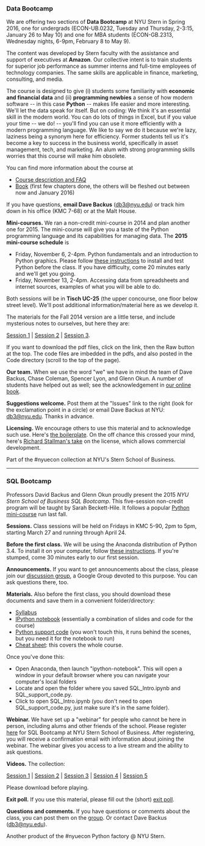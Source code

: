 ### Data Bootcamp

We are offering two sections of **Data Bootcamp** at NYU Stern in Spring 2016, one for undergrads (ECON-UB.0232, Tuesday and Thursday, 2-3:15, January 26 to May 10) and one for MBA students (ECON-GB.2313, Wednesday nights, 6-9pm, February 8 to May 9). 

The content was developed by Stern faculty with the assistance and support of executives at **Amazon**.  Our collective intent is to train students for superior job performance as summer interns and full-time employees of technology companies.  The same skills are applicable in finance, marketing, consulting, and media.  

The course is designed to give (i) students some familiarity with **economic and financial data** and (ii) **programming newbies** a sense of how modern software -- in this case **Python** -- makes life easier and more interesting.  We'll let the data speak for itself.  But on coding:  We think it's an essential skill in the modern world. You can do lots of things in Excel, but if you value your time -- we do! -- you'll find you can use it more efficiently with a modern programming language.  We like to say we do it because we're lazy, laziness being a synonym here for efficiency.  Former students tell us it's become a key to success in the business world, specifically in asset management, tech, and marketing.  An alum with strong programming skills worries that this course will make him obsolete.   

You can find more information about the course at  

* [Course description and FAQ](https://docs.google.com/document/d/1EYvjgbeXk-BUGVrrVzJGqsaGaxYng1qSSB_3cxdsyJE/edit?usp=sharing) 
* [Book](https://www.gitbook.com/book/davebackus/test/details) (first few chapters done, the others will be fleshed out between now and January 2016) 

If you have questions, **email Dave Backus** (db3@nyu.edu) or track him down in his office (KMC 7-68) or at the Malt House.  

**Mini-courses.**  We ran a non-credit mini-course in 2014 and plan another one for 2015. The mini-course will give you a taste of the Python programming language and its capabilities for managing data. The **2015 mini-course schedule** is 

* Friday, November 6, 2-4pm.  Python fundamentals and an introduction to Python graphics.  Please follow [these instructions](https://davebackus.gitbooks.io/test/content/installing-python.html) to install and test Python before the class. If you have difficulty, come 20 minutes early and we'll get you going.      
* Friday, November 13, 2-4pm.  Accessing data from spreadsheets and internet sources, examples of what you will be able to do.  

Both sessions will be in **Tisch UC-25** (the upper concourse, one floor below street level).  We'll post additional information/material here as we develop it.  

The materials for the Fall 2014 version are a little terse, and include mysterious notes to ourselves, but here they are: 

[Session 1](https://github.com/DaveBackus/Data_Bootcamp/blob/master/Notes/mini_class1.pdf) | 
[Session 2](https://github.com/DaveBackus/Data_Bootcamp/blob/master/Notes/mini_class2.pdf) | 
[Session 3](https://github.com/DaveBackus/Data_Bootcamp/blob/master/Notes/mini_class3.pdf).

If you want to download the pdf files, click on the link, then the Raw button at the top.  The code files are imbedded in the pdfs, and also posted in the Code directory (scroll to the top of the page).  

**Our team.**  When we use the word "we" we have in mind the team of Dave Backus, Chase Coleman, Spencer Lyon, and Glenn Okun.  A number of students have helped out as well; see the acknowledgement in [our online book](https://davebackus.gitbooks.io/test/content/).

**Suggestions welcome.**  Post them at the "Issues" link to the right (look for the exclamation point in a circle) or email Dave Backus at NYU:  db3@nyu.edu. Thanks in advance. 

**Licensing.** We encourage others to use this material and to acknowledge such use.
Here's [the boilerplate](https://github.com/DaveBackus/Data_Bootcamp/blob/master/LICENSE.md).
On the off chance this crossed your mind, here's 
[Richard Stallman's take](http://www.newyorker.com/business/currency/the-gnu-manifesto-turns-thirty) on the license, which allows commercial development.  

Part of the #nyuecon collection at NYU's Stern School of Business. 

---
### SQL Bootcamp

Professors David Backus and Glenn Okun proudly present the 2015 *NYU Stern School of Business SQL Bootcamp*. This five-session non-credit program will be taught by Sarah Beckett-Hile. It follows a popular
[Python mini-course](https://github.com/DaveBackus/Data_Bootcamp/blob/master/README.md#data-bootcamp) run last fall.  

**Sessions.** Class sessions will be held on Fridays in KMC 5-90, 2pm to 5pm, starting March 27 and running through April 24.

**Before the first class.**  We will be using the Anaconda distribution of Python 3.4. 
To install it on your computer, follow [these instructions](https://docs.google.com/document/d/1kvZAEEh4MqpWfVuW1eW3lBvsS2yKEJXtzAkOZSrtd5s/edit?usp=sharing).
If you're stumped, come 30 minutes early to our first session.  

**Announcements.** If you want to get announcements about the class, please join our [discussion group](https://groups.google.com/forum/#!forum/nyu_data_bootcamp), a Google Group devoted to this purpose.
You can ask questions there, too.  

**Materials.**  Also before the first class, you should download these documents and save them in a convenient folder/directory: 
* [Syllabus](https://github.com/DaveBackus/Data_Bootcamp/blob/master/Code/SQL/SBH_SQL_Syllabus.pdf)
* [IPython notebook](https://github.com/DaveBackus/Data_Bootcamp/blob/master/Code/SQL/SQL_Intro.ipynb) (essentially a combination of slides and code for the course) 
* [Python support code](https://github.com/DaveBackus/Data_Bootcamp/blob/master/Code/SQL/SQL_support_code.py) (you won't touch this, it runs behind the scenes, but you need it for the notebook to run) 
* [Cheat sheet](https://github.com/DaveBackus/Data_Bootcamp/blob/master/Code/SQL/SQL_Cheat_Sheet.pdf): this covers the whole course.  

Once you've done this: 
* Open Anaconda, then launch "ipython-notebook". This will open a window in your default browser where you can navigate your computer's local folders
* Locate and open the folder where you saved SQL_Intro.ipynb and SQL_support_code.py. 
* Click to open SQL_Intro.ipynb (you don't need to open SQL_support_code.py, just make sure it's in the same folder).

**Webinar.**  We have set up a "webinar" for people who cannot be here in person, 
including alums and other friends of the school.  Please register [here](https://attendee.gotowebinar.com/register/3554985340709263362) 
for SQL Bootcamp at NYU Stern School of Business. After registering, you will receive a confirmation email with information about joining the webinar.  The webinar gives you access to a live stream and the ability to ask questions.  

**Videos.** The collection:  

[Session 1](https://www.dropbox.com/s/fr36ox2cfmlgq2g/NYU_Stern_SQL_Bootcamp_Session_1.mov?dl=0) | 
[Session 2](https://www.dropbox.com/s/adecgf0llk97eh1/NYU_Stern_SQL_Bootcamp_Session_2.mov?dl=0) |
[Session 3](https://www.dropbox.com/s/oepu3q8ubrop1kr/NYU_Stern_SQL_Bootcamp_Session_3.mov?dl=0) | 
[Session 4](https://www.dropbox.com/s/g1imh5zv9644v3v/NYU_Stern_SQL_Bootcamp_Session_4.mp4?dl=0) | 
[Session 5](https://www.dropbox.com/s/zbheuu04c3z63ym/NYU_Stern_SQL_Bootcamp_Session_5.mp4?dl=0) 

Please download before playing. 

**Exit poll.** If you use this material, please fill out the (short) [exit poll](https://docs.google.com/forms/d/1ZV9NW2Lum3Tp5jVMJWg8I5gkvVi0NmskdL1bameVmMg/viewform?usp=send_form).

**Questions and comments.** If you have questions or comments about the class, you can post them on the 
[group](https://groups.google.com/forum/#!forum/nyu_data_bootcamp).  Or contact Dave Backus (db3@nyu.edu).  

Another product of the #nyuecon Python factory @ NYU Stern.
